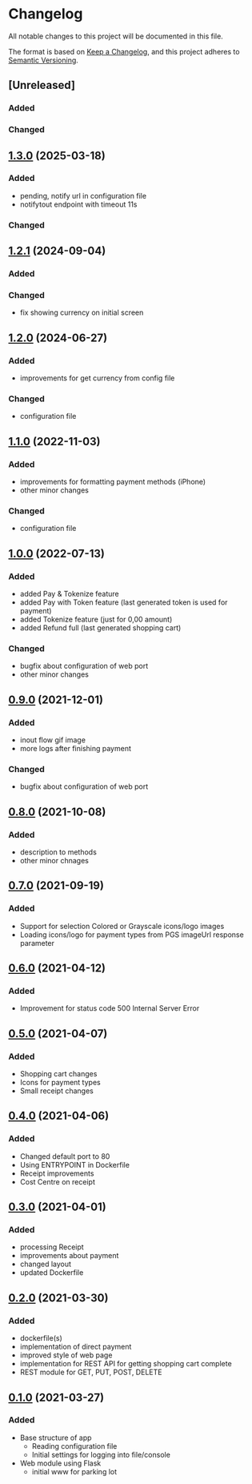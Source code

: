 # Changelog

All notable changes to this project will be documented in this file.

The format is based on [Keep a Changelog](https://keepachangelog.com/en/1.0.0/),
and this project adheres to [Semantic Versioning](https://semver.org/spec/v2.0.0.html).

## [Unreleased]

### Added

### Changed

## [1.3.0](https://github.com/udigeri/inout/compare/v1.2.1..v1.3.0) (2025-03-18)

### Added
- pending, notify url in configuration file
- notifytout endpoint with timeout 11s

### Changed

## [1.2.1](https://github.com/udigeri/inout/compare/v1.2.0..v1.2.1) (2024-09-04)

### Added

### Changed
- fix showing currency on initial screen

## [1.2.0](https://github.com/udigeri/inout/compare/v1.1.0..v1.2.0) (2024-06-27)

### Added
- improvements for get currency from config file
### Changed
- configuration file

## [1.1.0](https://github.com/udigeri/inout/compare/v1.0.0..v1.1.0) (2022-11-03)

### Added
- improvements for formatting payment methods (iPhone)
- other minor changes
### Changed
- configuration file

## [1.0.0](https://github.com/udigeri/inout/compare/v0.9.0..v1.0.0) (2022-07-13)

### Added
- added Pay & Tokenize feature
- added Pay with Token feature (last generated token is used for payment)
- added Tokenize feature (just for 0,00 amount)
- added Refund full (last generated shopping cart)

### Changed
- bugfix about configuration of web port
- other minor changes

## [0.9.0](https://github.com/udigeri/inout/compare/v0.8.0..v0.9.0) (2021-12-01)

### Added
- inout flow gif image
- more logs after finishing payment

### Changed
- bugfix about configuration of web port

## [0.8.0](https://github.com/udigeri/inout/compare/v0.7.0..v0.8.0) (2021-10-08)

### Added

- description to methods
- other minor chnages

## [0.7.0](https://github.com/udigeri/inout/compare/v0.6.0..v0.7.0) (2021-09-19)

### Added

- Support for selection Colored or Grayscale icons/logo images
- Loading icons/logo for payment types from PGS imageUrl response parameter

## [0.6.0](https://github.com/udigeri/inout/compare/v0.5.0..v0.6.0) (2021-04-12)

### Added

- Improvement for status code 500 Internal Server Error

## [0.5.0](https://github.com/udigeri/inout/compare/v0.4.0..v0.5.0) (2021-04-07)

### Added

- Shopping cart changes
- Icons for payment types
- Small receipt changes

## [0.4.0](https://github.com/udigeri/inout/compare/v0.3.0..v0.4.0) (2021-04-06)

### Added

- Changed default port to 80 
- Using ENTRYPOINT in Dockerfile 
- Receipt improvements
- Cost Centre on receipt

## [0.3.0](https://github.com/udigeri/inout/compare/v0.2.0..v0.3.0) (2021-04-01)

### Added

- processing Receipt
- improvements about payment
- changed layout
- updated Dockerfile

## [0.2.0](https://github.com/udigeri/inout/compare/v0.1.0..v0.2.0) (2021-03-30)

### Added

- dockerfile(s)
- implementation of direct payment
- improved style of web page
- implementation for REST API for getting shopping cart complete
- REST module for GET, PUT, POST, DELETE

## [0.1.0](https://github.com/udigeri/inout/tree/v0.1.0) (2021-03-27)

### Added 

- Base structure of app
  - Reading configuration file
  - Initial settings for logging into file/console
- Web module using Flask
  - initial www for parking lot

